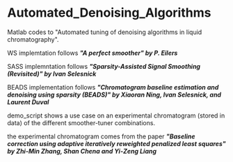 # Automated_Denoising_Algorithms
Matlab codes to "Automated tuning of denoising algorithms in liquid chromatography". 

WS implemtation follows ***"A perfect smoother" by P. Eilers***

SASS implemntation follows ***"Sparsity-Assisted Signal Smoothing (Revisited)" by Ivan Selesnick***

BEADS implementation follows ***"Chromatogram baseline estimation and denoising using sparsity (BEADS)" by Xiaoran Ning, Ivan Selesnick, and Laurent Duval***

demo_script shows a use case on an experimental chromatogram (stored in data) of the different smoother-tuner combinations. 

the experimental chromatogram comes from the paper ***"Baseline correction using adaptive iteratively reweighted penalized least squares" by Zhi-Min Zhang,
Shan Chena and Yi-Zeng Liang*** 
